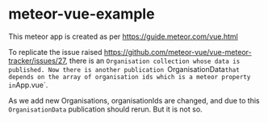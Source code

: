 # meteor-vue-example
This meteor app is created as per https://guide.meteor.com/vue.html

To replicate the issue raised https://github.com/meteor-vue/vue-meteor-tracker/issues/27, there is an `Organisation collection whose data is published.
Now there is another publication `OrganisationData` that depends on the array of organisation ids which is a meteor property in `App.vue`. 

As we add new Organisations, organisationIds are changed, and due to this `OrganisationData` publication should rerun. But it is not so.
